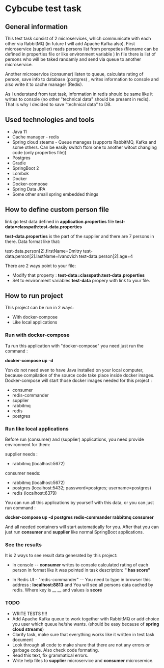 # Cybcube test task

## General information
This test task consist of 2 microservices, which communicate with each other via RabbitMQ (in future I will add Apache Kafka also). 
First microservice (supplier) reads persons list from poropeties (filename can be defined in properties file or like environment variable )
In file there is list of persons who will be taked randamly and send via queue to another microservice.

Another microservice (consumer) listen to queue, calculate rating of person, save info to database (postgres) , writes information to console and also write it to cache manager (Redis). 

As I understand from test task, information in redis should be same like it writes to console (no other "technical data" should be present in redis). That is why I decided to save "technical data" to DB. 

## Used technologies and tools

* Java 11
* Cache manager - redis
* Spring cloud steams - Queue manages (supports RabbitMQ, Kafka and some others. Can be easily switch ftom one to another witout changing code (only properties file))
* Postgres
* Gradle
* SpringBoot 2
* Lombok
* Docker
* Docker-compose
* Spring Data JPA
* Some other small spring embedded things

## How to define custom person file

link go test data defined in **application.properties** file
**test-data=classpath:test-data.properties**

**test-data.properties** is the part of the supplier and there are 7 persons in there.
Data format like that:

test-data.person[2].firstName=Dmitry
test-data.person[2].lastName=Ivanovich
test-data.person[2].age=4

There are 2 ways point to your file:
* Modify that property : **test-data=classpath:test-data.properties**
* Set to environment variables **test-data** propery with link to your file.

## How to run project

This project can be run in 2 ways:
* With docker-compose
* Like local applications

### Run with docker-compose

Tu run this application with "docker-compose" you need just run the command :

**docker-compose up -d**

Yon do not need even to have Java installed on your local computer, because compilation of the source code take place inside docker images.
Docker-compose will start those docker images needed for this project :
* consumer
* redis-commander
* supplier
* rabbitmq
* redis
* postgres

### Run like local applications

Before run (consumer) and (supplier) applications, you need provide environment for them:

supplier needs :

* rabbitmq (localhost:5672)

consumer needs:

* rabbitmq (localhost:5672)
* postgres (localhost:5432; password=postgres; username=postgres)
* redis (localhost:6379)

You can run all this applications by yourself with this data, or you can just run command :

**docker-compose up -d postgres redis-commander rabbitmq consumer**

And all needed containers will start automatically for you.
After that you can just run **consumer** and **supplier** like normal SpringBoot applications.

### See the results

It is 2 ways to see result data generated by this project:
* In console -- **consumer** writes to console calculated rating of each person in format like it was pointed in task description:
__"<firstName> <lastName> has <socialRatingScore> score"__

* In Redis UI - "redis-commander"  -- You need to type in browser this address : **localhost:8813** and You will see all persons data cached by redis. Where key is __<firstName> <lastName> __ and values is __score__

### TODO

* WRITE TESTS !!!!
* Add Apache Kafka queue to work together with RabbitMQ or add choice you user which queue he/she wants. (should be easy because of **spring cloud streams**)
* Clarify task, make sure that everything works like it written in test task document
* Look through all code to make shure that there are not any errors or garbage code. Also check code formating.
* Read this text,  fix grammatical errors. 
* Write help files to **supplier** microservice and **consumer** microservice.
